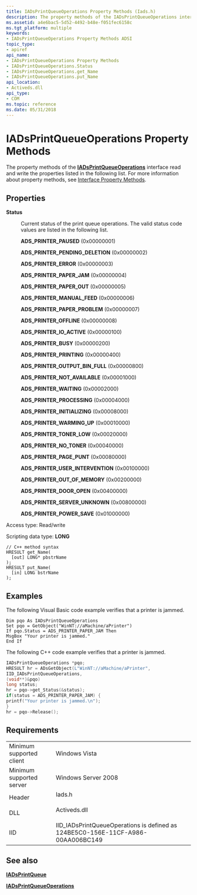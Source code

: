 ```yaml
---
title: IADsPrintQueueOperations Property Methods (Iads.h)
description: The property methods of the IADsPrintQueueOperations interface read and write the properties listed in the following list. For more information about property methods, see Interface Property Methods.
ms.assetid: a4e6bac5-5d52-4492-b48e-f051fec6158c
ms.tgt_platform: multiple
keywords:
- IADsPrintQueueOperations Property Methods ADSI
topic_type:
- apiref
api_name:
- IADsPrintQueueOperations Property Methods
- IADsPrintQueueOperations.Status
- IADsPrintQueueOperations.get_Name
- IADsPrintQueueOperations.put_Name
api_location:
- Activeds.dll
api_type:
- COM
ms.topic: reference
ms.date: 05/31/2018
---
```


# IADsPrintQueueOperations Property Methods

The property methods of the [**IADsPrintQueueOperations**](/windows/desktop/api/Iads/nn-iads-iadsprintqueueoperations) interface read and write the properties listed in the following list. For more information about property methods, see [Interface Property Methods](interface-property-methods.md).

## Properties

<dl> <dt>

**Status**
</dt> <dd> <dl>

Current status of the print queue operations. The valid status code values are listed in the following list.

<dt>

<span id="ADS_PRINTER_PAUSED"></span><span id="ads_printer_paused"></span>

**ADS\_PRINTER\_PAUSED** (0x00000001)


</dt> <dd></dd> <dt>

<span id="ADS_PRINTER_PENDING_DELETION"></span><span id="ads_printer_pending_deletion"></span>

**ADS\_PRINTER\_PENDING\_DELETION** (0x00000002)


</dt> <dd></dd> <dt>

<span id="ADS_PRINTER_ERROR"></span><span id="ads_printer_error"></span>

**ADS\_PRINTER\_ERROR** (0x00000003)


</dt> <dd></dd> <dt>

<span id="ADS_PRINTER_PAPER_JAM"></span><span id="ads_printer_paper_jam"></span>

**ADS\_PRINTER\_PAPER\_JAM** (0x00000004)


</dt> <dd></dd> <dt>

<span id="ADS_PRINTER_PAPER_OUT"></span><span id="ads_printer_paper_out"></span>

**ADS\_PRINTER\_PAPER\_OUT** (0x00000005)


</dt> <dd></dd> <dt>

<span id="ADS_PRINTER_MANUAL_FEED"></span><span id="ads_printer_manual_feed"></span>

**ADS\_PRINTER\_MANUAL\_FEED** (0x00000006)


</dt> <dd></dd> <dt>

<span id="ADS_PRINTER_PAPER_PROBLEM"></span><span id="ads_printer_paper_problem"></span>

**ADS\_PRINTER\_PAPER\_PROBLEM** (0x00000007)


</dt> <dd></dd> <dt>

<span id="ADS_PRINTER_OFFLINE"></span><span id="ads_printer_offline"></span>

**ADS\_PRINTER\_OFFLINE** (0x00000008)


</dt> <dd></dd> <dt>

<span id="ADS_PRINTER_IO_ACTIVE"></span><span id="ads_printer_io_active"></span>

**ADS\_PRINTER\_IO\_ACTIVE** (0x00000100)


</dt> <dd></dd> <dt>

<span id="ADS_PRINTER_BUSY"></span><span id="ads_printer_busy"></span>

**ADS\_PRINTER\_BUSY** (0x00000200)


</dt> <dd></dd> <dt>

<span id="ADS_PRINTER_PRINTING"></span><span id="ads_printer_printing"></span>

**ADS\_PRINTER\_PRINTING** (0x00000400)


</dt> <dd></dd> <dt>

<span id="ADS_PRINTER_OUTPUT_BIN_FULL"></span><span id="ads_printer_output_bin_full"></span>

**ADS\_PRINTER\_OUTPUT\_BIN\_FULL** (0x00000800)


</dt> <dd></dd> <dt>

<span id="ADS_PRINTER_NOT_AVAILABLE"></span><span id="ads_printer_not_available"></span>

**ADS\_PRINTER\_NOT\_AVAILABLE** (0x00001000)


</dt> <dd></dd> <dt>

<span id="ADS_PRINTER_WAITING"></span><span id="ads_printer_waiting"></span>

**ADS\_PRINTER\_WAITING** (0x00002000)


</dt> <dd></dd> <dt>

<span id="ADS_PRINTER_PROCESSING"></span><span id="ads_printer_processing"></span>

**ADS\_PRINTER\_PROCESSING** (0x00004000)


</dt> <dd></dd> <dt>

<span id="ADS_PRINTER_INITIALIZING"></span><span id="ads_printer_initializing"></span>

**ADS\_PRINTER\_INITIALIZING** (0x00008000)


</dt> <dd></dd> <dt>

<span id="ADS_PRINTER_WARMING_UP"></span><span id="ads_printer_warming_up"></span>

**ADS\_PRINTER\_WARMING\_UP** (0x00010000)


</dt> <dd></dd> <dt>

<span id="ADS_PRINTER_TONER_LOW"></span><span id="ads_printer_toner_low"></span>

**ADS\_PRINTER\_TONER\_LOW** (0x00020000)


</dt> <dd></dd> <dt>

<span id="ADS_PRINTER_NO_TONER"></span><span id="ads_printer_no_toner"></span>

**ADS\_PRINTER\_NO\_TONER** (0x00040000)


</dt> <dd></dd> <dt>

<span id="ADS_PRINTER_PAGE_PUNT"></span><span id="ads_printer_page_punt"></span>

**ADS\_PRINTER\_PAGE\_PUNT** (0x00080000)


</dt> <dd></dd> <dt>

<span id="ADS_PRINTER_USER_INTERVENTION"></span><span id="ads_printer_user_intervention"></span>

**ADS\_PRINTER\_USER\_INTERVENTION** (0x00100000)


</dt> <dd></dd> <dt>

<span id="ADS_PRINTER_OUT_OF_MEMORY"></span><span id="ads_printer_out_of_memory"></span>

**ADS\_PRINTER\_OUT\_OF\_MEMORY** (0x00200000)


</dt> <dd></dd> <dt>

<span id="ADS_PRINTER_DOOR_OPEN"></span><span id="ads_printer_door_open"></span>

**ADS\_PRINTER\_DOOR\_OPEN** (0x00400000)


</dt> <dd></dd> <dt>

<span id="ADS_PRINTER_SERVER_UNKNOWN"></span><span id="ads_printer_server_unknown"></span>

**ADS\_PRINTER\_SERVER\_UNKNOWN** (0x00800000)


</dt> <dd></dd> <dt>

<span id="ADS_PRINTER_POWER_SAVE"></span><span id="ads_printer_power_save"></span>

**ADS\_PRINTER\_POWER\_SAVE** (0x01000000)


</dt> <dd></dd> </dl> <dt>

Access type: Read/write
</dt> <dt>

Scripting data type: **LONG**
</dt> <dt>



``` syntax
// C++ method syntax
HRESULT get_Name(
  [out] LONG* pbstrName
);
HRESULT put_Name(
  [in] LONG bstrName
);
```


</dt> </dl> </dd> </dl>

 

## Examples

The following Visual Basic code example verifies that a printer is jammed.


```VB
Dim pqo As IADsPrintQueueOperations
Set pqo = GetObject("WinNT://aMachine/aPrinter")
If pqo.Status = ADS_PRINTER_PAPER_JAM Then
MsgBox "Your printer is jammed."
End If
```



The following C++ code example verifies that a printer is jammed.


```C++
IADsPrintQueueOperations *pqo;
HRESULT hr = ADsGetObject(L"WinNT://aMachine/aPrinter",
IID_IADsPrintQueueOperations,
(void**)&pqo)
long status;
hr = pqo->get_Status(&status);
if(status = ADS_PRINTER_PAPER_JAM) {
printf("Your printer is jammed.\n");
}
hr = pqo->Release();
```



## Requirements



|                                     |                                                                                             |
|-------------------------------------|---------------------------------------------------------------------------------------------|
| Minimum supported client<br/> | Windows Vista<br/>                                                                    |
| Minimum supported server<br/> | Windows Server 2008<br/>                                                              |
| Header<br/>                   | <dl> <dt>Iads.h</dt> </dl>           |
| DLL<br/>                      | <dl> <dt>Activeds.dll</dt> </dl>     |
| IID<br/>                      | IID\_IADsPrintQueueOperations is defined as 124BE5C0-156E-11CF-A986-00AA006BC149<br/> |



## See also

<dl> <dt>

[**IADsPrintQueue**](/windows/desktop/api/Iads/nn-iads-iadsprintqueue)
</dt> <dt>

[**IADsPrintQueueOperations**](/windows/desktop/api/Iads/nn-iads-iadsprintqueueoperations)
</dt> </dl>

 

 





